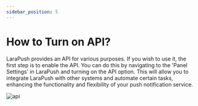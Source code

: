 ```yaml
---
sidebar_position: 5
---
```


# How to Turn on API? #

LaraPush provides an API for various purposes. If you wish to use it, the first step is to enable the API. You can do this by navigating to the 'Panel Settings' in LaraPush and turning on the API option. This will allow you to integrate LaraPush with other systems and automate certain tasks, enhancing the functionality and flexibility of your push notification service.

![api](/img/api.png)